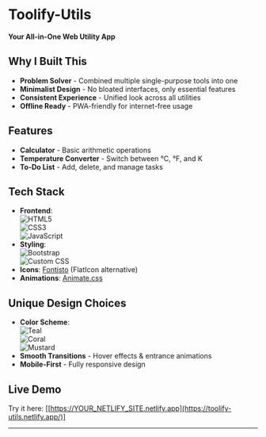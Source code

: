 # Toolify-Utils  
**Your All-in-One Web Utility App**  

## Why I Built This  
- **Problem Solver** - Combined multiple single-purpose tools into one  
- **Minimalist Design** - No bloated interfaces, only essential features  
- **Consistent Experience** - Unified look across all utilities  
- **Offline Ready** - PWA-friendly for internet-free usage  

## Features  
- **Calculator** - Basic arithmetic operations  
- **Temperature Converter** - Switch between °C, °F, and K  
- **To-Do List** - Add, delete, and manage tasks  

## Tech Stack  
- **Frontend**:  
  ![HTML5](https://img.shields.io/badge/-HTML5-E34F26?logo=html5&logoColor=white)  
  ![CSS3](https://img.shields.io/badge/-CSS3-1572B6?logo=css3&logoColor=white)  
  ![JavaScript](https://img.shields.io/badge/-JavaScript-F7DF1E?logo=javascript&logoColor=black)  
- **Styling**:  
  ![Bootstrap](https://img.shields.io/badge/-Bootstrap-7952B3?logo=bootstrap&logoColor=white)  
  ![Custom CSS](https://img.shields.io/badge/-CSS3-1572B6?logo=css3&logoColor=white)  
- **Icons**: [Fontisto](https://fontisto.com/) (FlatIcon alternative)  
- **Animations**: [Animate.css](https://animate.style/)  

## Unique Design Choices  
- **Color Scheme**:  
  ![Teal](https://img.shields.io/badge/-Teal-008080?logoColor=white)  
  ![Coral](https://img.shields.io/badge/-Coral-FF7F50?logoColor=white)  
  ![Mustard](https://img.shields.io/badge/-Mustard-FFDB58?logoColor=black)  
- **Smooth Transitions** - Hover effects & entrance animations  
- **Mobile-First** - Fully responsive design  

## Live Demo  
Try it here: [[https://YOUR_NETLIFY_SITE.netlify.app](https://toolify-utils.netlify.app/)]  

--- 
